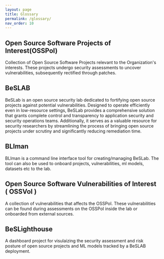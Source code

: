 ```yaml
---
layout: page
title: Glossary
permalink: /glossary/
nav_order: 10
---
```


## Open Source Software Projects of Interest(OSSPoI)

Collection of Open Source Software Projects relevant to the Organization's interests. These projects undergo security assessments to uncover vulnerabilities, subsequently rectified through patches.

## BeSLAB

BeSLab is an open source security lab dedicated to fortifying open source projects against potential vulnerabilities. Designed to operate efficiently even in low-resource settings, BeSLab provides a comprehensive solution that grants complete control and transparency to application security and security operations teams. Additionally, it serves as a valuable resource for security researchers by streamlining the process of bringing open source projects under scrutiny and significantly reducing remediation time.

## BLIman

BLIman is a command line interface tool for creating/managing BeSLab. The tool can also be used to onboard projects, vulnerabilities, ml models, datasets etc to the lab.

## Open Source Software Vulnerabilities of Interest ( OSSVoI )

A collection of vulnerabilities that affects the OSSPoI. These vulnerabilities can be found during assessments on the OSSPoI inside the lab or onboarded from external sources.

## BeSLighthouse

A dashboard project for visulaizing the security assessment and risk posture of open source projects and ML models tracked by a BeSLAB deployment.

